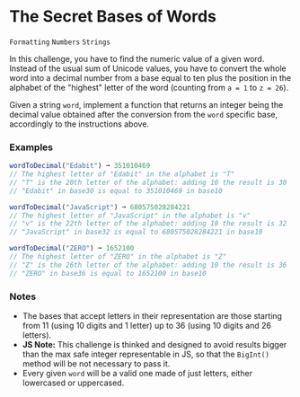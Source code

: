 # The Secret Bases of Words

`Formatting` `Numbers` `Strings`

In this challenge, you have to find the numeric value of a given word. Instead of the usual sum of Unicode values, you have to convert the whole word into a decimal number from a base equal to ten plus the position in the alphabet of the "highest" letter of the word (counting from `a = 1` to `z = 26`).

Given a string `word`, implement a function that returns an integer being the decimal value obtained after the conversion from the `word` specific base, accordingly to the instructions above.

### Examples

```js
wordToDecimal("Edabit") ➞ 351010469
// The highest letter of "Edabit" in the alphabet is "T"
// "T" is the 20th letter of the alphabet: adding 10 the result is 30
// "Edabit" in base30 is equal to 351010469 in base10

wordToDecimal("JavaScript") ➞ 680575028284221
// The highest letter of "JavaScript" in the alphabet is "v"
// "v" is the 22th letter of the alphabet: adding 10 the result is 32
// "JavaScript" in base32 is equal to 680575028284221 in base10

wordToDecimal("ZERO") ➞ 1652100
// The highest letter of "ZERO" in the alphabet is "Z"
// "Z" is the 26th letter of the alphabet: adding 10 the result is 36
// "ZERO" in base36 is equal to 1652100 in base10
```

### Notes

- The bases that accept letters in their representation are those starting from 11 (using 10 digits and 1 letter) up to 36 (using 10 digits and 26 letters).
- **JS Note:** This challenge is thinked and designed to avoid results bigger than the max safe integer representable in JS, so that the `BigInt()` method will be not necessary to pass it.
- Every given `word` will be a valid one made of just letters, either lowercased or uppercased.
